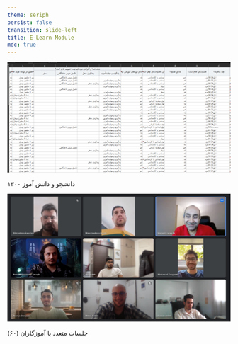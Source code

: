 ```yaml
---
theme: seriph
persist: false
transition: slide-left
title: E-Learn Module
mdc: true
---
```


<Titler :page-number="5" title="همه پرسی ها" class="mb-5"/>

<div class="grid grid-cols-12 gap-5">
<div v-click class="col-span-6 border rounded p-2 flex flex-col justify-between gap-5">
<img src="/resources/learner.png" class=""/>
<p>۱۳۰۰ دانشجو و دانش آموز</p>
</div>
<div v-click class="col-span-6 border rounded p-2 flex flex-col justify-between gap-5">
<img src="/resources/teacher.png"/>
<p>جلسات متعدد با آموزگاران (۶۰)</p>
</div>
</div>